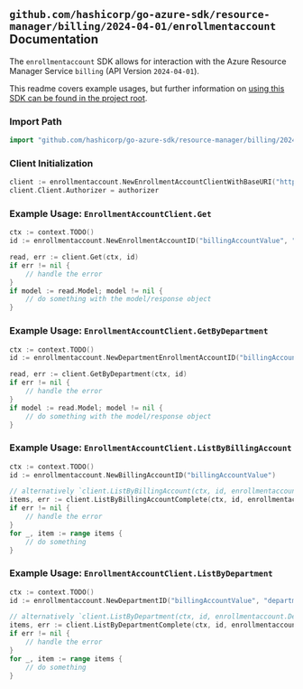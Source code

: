 
## `github.com/hashicorp/go-azure-sdk/resource-manager/billing/2024-04-01/enrollmentaccount` Documentation

The `enrollmentaccount` SDK allows for interaction with the Azure Resource Manager Service `billing` (API Version `2024-04-01`).

This readme covers example usages, but further information on [using this SDK can be found in the project root](https://github.com/hashicorp/go-azure-sdk/tree/main/docs).

### Import Path

```go
import "github.com/hashicorp/go-azure-sdk/resource-manager/billing/2024-04-01/enrollmentaccount"
```


### Client Initialization

```go
client := enrollmentaccount.NewEnrollmentAccountClientWithBaseURI("https://management.azure.com")
client.Client.Authorizer = authorizer
```


### Example Usage: `EnrollmentAccountClient.Get`

```go
ctx := context.TODO()
id := enrollmentaccount.NewEnrollmentAccountID("billingAccountValue", "enrollmentAccountValue")

read, err := client.Get(ctx, id)
if err != nil {
	// handle the error
}
if model := read.Model; model != nil {
	// do something with the model/response object
}
```


### Example Usage: `EnrollmentAccountClient.GetByDepartment`

```go
ctx := context.TODO()
id := enrollmentaccount.NewDepartmentEnrollmentAccountID("billingAccountValue", "departmentValue", "enrollmentAccountValue")

read, err := client.GetByDepartment(ctx, id)
if err != nil {
	// handle the error
}
if model := read.Model; model != nil {
	// do something with the model/response object
}
```


### Example Usage: `EnrollmentAccountClient.ListByBillingAccount`

```go
ctx := context.TODO()
id := enrollmentaccount.NewBillingAccountID("billingAccountValue")

// alternatively `client.ListByBillingAccount(ctx, id, enrollmentaccount.DefaultListByBillingAccountOperationOptions())` can be used to do batched pagination
items, err := client.ListByBillingAccountComplete(ctx, id, enrollmentaccount.DefaultListByBillingAccountOperationOptions())
if err != nil {
	// handle the error
}
for _, item := range items {
	// do something
}
```


### Example Usage: `EnrollmentAccountClient.ListByDepartment`

```go
ctx := context.TODO()
id := enrollmentaccount.NewDepartmentID("billingAccountValue", "departmentValue")

// alternatively `client.ListByDepartment(ctx, id, enrollmentaccount.DefaultListByDepartmentOperationOptions())` can be used to do batched pagination
items, err := client.ListByDepartmentComplete(ctx, id, enrollmentaccount.DefaultListByDepartmentOperationOptions())
if err != nil {
	// handle the error
}
for _, item := range items {
	// do something
}
```
